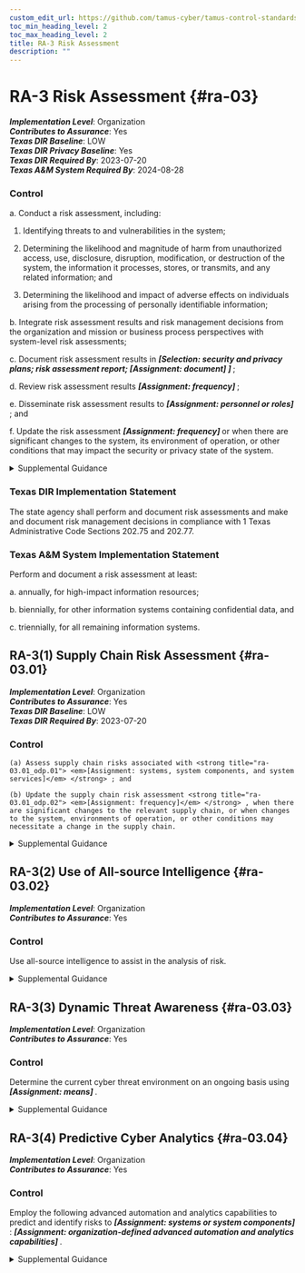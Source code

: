 ```yaml
---
custom_edit_url: https://github.com/tamus-cyber/tamus-control-standards/tree/main/content/tamus.edu/TAMUS_profile.yaml
toc_min_heading_level: 2
toc_max_heading_level: 2
title: RA-3 Risk Assessment
description: ""
---
```


# RA-3 Risk Assessment {#ra-03}

_**Implementation Level**_: Organization\
_**Contributes to Assurance**_: Yes\
_**Texas DIR Baseline**_: LOW\
_**Texas DIR Privacy Baseline**_: Yes\
_**Texas DIR Required By**_: 2023-07-20\
_**Texas A&M System Required By**_: 2024-08-28

### Control



a. Conduct a risk assessment, including:

1. Identifying threats to and vulnerabilities in the system;

2. Determining the likelihood and magnitude of harm from unauthorized access, use, disclosure, disruption, modification, or destruction of the system, the information it processes, stores, or transmits, and any related information; and

3. Determining the likelihood and impact of adverse effects on individuals arising from the processing of personally identifiable information;

b. Integrate risk assessment results and risk management decisions from the organization and mission or business process perspectives with system-level risk assessments;

c. Document risk assessment results in <strong title="ra-03_odp.01"> <em>[Selection: security and privacy plans; risk assessment report; <strong title="ra-03_odp.02"> <em>[Assignment: document]</em> </strong>]</em> </strong>;

d. Review risk assessment results <strong title="ra-03_odp.03"> <em>[Assignment: frequency]</em> </strong>;

e. Disseminate risk assessment results to <strong title="ra-03_odp.04"> <em>[Assignment: personnel or roles]</em> </strong> ; and

f. Update the risk assessment <strong title="ra-03_odp.05"> <em>[Assignment: frequency]</em> </strong> or when there are significant changes to the system, its environment of operation, or other conditions that may impact the security or privacy state of the system.


<details><summary>Supplemental Guidance</summary>Risk assessments consider threats, vulnerabilities, likelihood, and impact to organizational operations and assets, individuals, other organizations, and the Nation. Risk assessments also consider risk from external parties, including contractors who operate systems on behalf of the organization, individuals who access organizational systems, service providers, and outsourcing entities.<br/><br/>Organizations can conduct risk assessments at all three levels in the risk management hierarchy (i.e., organization level, mission/business process level, or information system level) and at any stage in the system development life cycle. Risk assessments can also be conducted at various steps in the Risk Management Framework, including preparation, categorization, control selection, control implementation, control assessment, authorization, and control monitoring. Risk assessment is an ongoing activity carried out throughout the system development life cycle.<br/><br/>Risk assessments can also address information related to the system, including system design, the intended use of the system, testing results, and supply chain-related information or artifacts. Risk assessments can play an important role in control selection processes, particularly during the application of tailoring guidance and in the earliest phases of capability determination.</details>

### Texas DIR Implementation Statement

The state agency shall perform and document risk assessments and make and document risk management decisions in compliance with 1 Texas Administrative Code Sections 202.75 and 202.77.


### Texas A&M System Implementation Statement

Perform and document a risk assessment at least:

a. annually, for high-impact information resources;

b. biennially, for other information systems containing confidential data, and

c. triennially, for all remaining information systems.



## RA-3(1) Supply Chain Risk Assessment {#ra-03.01}

_**Implementation Level**_: Organization\
_**Contributes to Assurance**_: Yes\
_**Texas DIR Baseline**_: LOW\
_**Texas DIR Required By**_: 2023-07-20

### Control



    (a) Assess supply chain risks associated with <strong title="ra-03.01_odp.01"> <em>[Assignment: systems, system components, and system services]</em> </strong> ; and

    (b) Update the supply chain risk assessment <strong title="ra-03.01_odp.02"> <em>[Assignment: frequency]</em> </strong> , when there are significant changes to the relevant supply chain, or when changes to the system, environments of operation, or other conditions may necessitate a change in the supply chain.


<details><summary>Supplemental Guidance</summary>Supply chain-related events include disruption, use of defective components, insertion of counterfeits, theft, malicious development practices, improper delivery practices, and insertion of malicious code. These events can have a significant impact on the confidentiality, integrity, or availability of a system and its information and, therefore, can also adversely impact organizational operations (including mission, functions, image, or reputation), organizational assets, individuals, other organizations, and the Nation. The supply chain-related events may be unintentional or malicious and can occur at any point during the system life cycle. An analysis of supply chain risk can help an organization identify systems or components for which additional supply chain risk mitigations are required.</details>


## RA-3(2) Use of All-source Intelligence {#ra-03.02}

_**Implementation Level**_: Organization\
_**Contributes to Assurance**_: Yes

### Control

Use all-source intelligence to assist in the analysis of risk.


<details><summary>Supplemental Guidance</summary>Organizations employ all-source intelligence to inform engineering, acquisition, and risk management decisions. All-source intelligence consists of information derived from all available sources, including publicly available or open-source information, measurement and signature intelligence, human intelligence, signals intelligence, and imagery intelligence. All-source intelligence is used to analyze the risk of vulnerabilities (both intentional and unintentional) from development, manufacturing, and delivery processes, people, and the environment. The risk analysis may be performed on suppliers at multiple tiers in the supply chain sufficient to manage risks. Organizations may develop agreements to share all-source intelligence information or resulting decisions with other organizations, as appropriate.</details>


## RA-3(3) Dynamic Threat Awareness {#ra-03.03}

_**Implementation Level**_: Organization\
_**Contributes to Assurance**_: Yes

### Control

Determine the current cyber threat environment on an ongoing basis using <strong title="ra-03.03_odp"> <em>[Assignment: means]</em> </strong>.


<details><summary>Supplemental Guidance</summary>The threat awareness information that is gathered feeds into the organization’s information security operations to ensure that procedures are updated in response to the changing threat environment. For example, at higher threat levels, organizations may change the privilege or authentication thresholds required to perform certain operations.</details>


## RA-3(4) Predictive Cyber Analytics {#ra-03.04}

_**Implementation Level**_: Organization\
_**Contributes to Assurance**_: Yes

### Control

Employ the following advanced automation and analytics capabilities to predict and identify risks to <strong title="ra-03.04_odp.02"> <em>[Assignment: systems or system components]</em> </strong>: <strong title="ra-3.4_prm_2"> <em>[Assignment: organization-defined advanced automation and analytics capabilities]</em> </strong>.


<details><summary>Supplemental Guidance</summary>A properly resourced Security Operations Center (SOC) or Computer Incident Response Team (CIRT) may be overwhelmed by the volume of information generated by the proliferation of security tools and appliances unless it employs advanced automation and analytics to analyze the data. Advanced automation and analytics capabilities are typically supported by artificial intelligence concepts, including machine learning. Examples include Automated Threat Discovery and Response (which includes broad-based collection, context-based analysis, and adaptive response capabilities), automated workflow operations, and machine assisted decision tools. Note, however, that sophisticated adversaries may be able to extract information related to analytic parameters and retrain the machine learning to classify malicious activity as benign. Accordingly, machine learning is augmented by human monitoring to ensure that sophisticated adversaries are not able to conceal their activities.</details>
